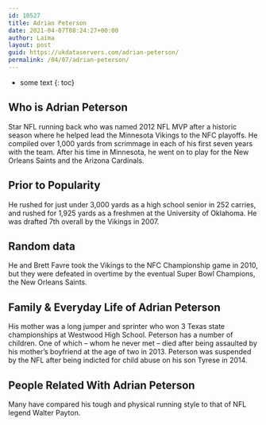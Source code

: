 ```yaml
---
id: 10527
title: Adrian Peterson
date: 2021-04-07T08:24:27+00:00
author: Laima
layout: post
guid: https://ukdataservers.com/adrian-peterson/
permalink: /04/07/adrian-peterson/
---
```


* some text
{: toc}


## Who is Adrian Peterson
                  
                  
                  
Star NFL running back who was named 2012 NFL MVP after a historic season where he helped lead the Minnesota Vikings to the NFC playoffs. He compiled over 1,000 yards from scrimmage in each of his first seven years with the team. After his time in Minnesota, he went on to play for the New Orleans Saints and the Arizona Cardinals. 
                  
              
            
              
            
                
                
                
## Prior to Popularity
                  
                  
                  
He rushed for just under 3,000 yards as a high school senior in 252 carries, and rushed for 1,925 yards as a freshmen at the University of Oklahoma. He was drafted 7th overall by the Vikings in 2007. 
                  
              
            
              
            
                
                
                
## Random data
                  
                  
                  
He and Brett Favre took the Vikings to the NFC Championship game in 2010, but they were defeated in overtime by the eventual Super Bowl Champions, the New Orleans Saints.
                  
              
            
              
            
                
                
                
## Family & Everyday Life of Adrian Peterson
                  
                  
                  
His mother was a long jumper and sprinter who won 3 Texas state championships at Westwood High School. Peterson has a number of children. One of which &#8211; whom he never met &#8211; died after being assaulted by his mother&#8217;s boyfriend at the age of two in 2013. Peterson was suspended by the NFL after being indicted for child abuse on his son Tyrese in 2014.
                  
              
            
              
            
                
                
                
## People Related With Adrian Peterson
                  
                  
                  
Many have compared his tough and physical running style to that of NFL legend Walter Payton.
                  
              
            
              
            
                
              
            
              
              
            
            
              
            
          
          
          
